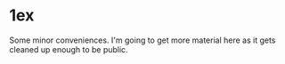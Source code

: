 1ex
===

Some minor conveniences. I'm going to get more material here as it gets cleaned up enough to be public.
